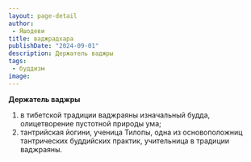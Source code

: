 ```yaml
---
layout: page-detail
author:
 - Яшодеви
title: ваджрадхара
publishDate: "2024-09-01"
description: Держатель ваджры
tags:
 - буддизм
image: 
---
```


__Держатель ваджры__
1) в тибетской традиции ваджраяны изначальный будда, олицетворение пустотной природы ума;
2) тантрийская йогини, ученица Тилопы, одна из основоположниц тантрических буддийских практик, учительница в традиции ваджраяны.

